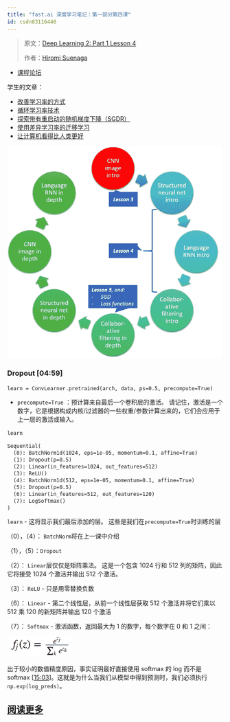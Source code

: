 ```yaml
---
title: "fast.ai 深度学习笔记：第一部分第四课"
id: csdn83116446
---
```


> 原文：[Deep Learning 2: Part 1 Lesson 4](https://medium.com/@hiromi_suenaga/deep-learning-2-part-1-lesson-4-2048a26d58aa)
> 
> 作者：[Hiromi Suenaga](https://medium.com/@hiromi_suenaga)

*   [课程论坛](http://forums.fast.ai/t/wiki-lesson-4/9402/1)

学生的文章：

*   [改善学习率的方式](https://techburst.io/improving-the-way-we-work-with-learning-rate-5e99554f163b)
*   [循环学习率技术](http://teleported.in/posts/cyclic-learning-rate/)
*   [探索带有重启动的随机梯度下降（SGDR）](https://medium.com/38th-street-studios/exploring-stochastic-gradient-descent-with-restarts-sgdr-fa206c38a74e)
*   [使用差异学习率的迁移学习](https://towardsdatascience.com/transfer-learning-using-differential-learning-rates-638455797f00)
*   [让计算机看得比人类更好](https://medium.com/%40ArjunRajkumar/getting-computers-to-see-better-than-humans-346d96634f73)

[![image.png](../img/a860623aedec0b2a2d137c4ce2d35c7b.png)](https://github.com/apachecn/fastai-ml-dl-notes-zh/blob/master/img/1_D0WqPCX7RfOL47TOEfkzYg.png)

### [](https://github.com/apachecn/fastai-ml-dl-notes-zh/blob/master/zh/dl4.md#dropout-0459)Dropout [04:59]

```
learn = ConvLearner.pretrained(arch, data, ps=0.5, precompute=True) 
```

*   `precompute=True` ：预计算来自最后一个卷积层的激活。 请记住，激活是一个数字，它是根据构成内核/过滤器的一些权重/参数计算出来的，它们会应用于上一层的激活或输入。

```
learn 
```

```
Sequential(
  (0): BatchNorm1d(1024, eps=1e-05, momentum=0.1, affine=True)
  (1): Dropout(p=0.5)
  (2): Linear(in_features=1024, out_features=512)
  (3): ReLU()
  (4): BatchNorm1d(512, eps=1e-05, momentum=0.1, affine=True)
  (5): Dropout(p=0.5)
  (6): Linear(in_features=512, out_features=120)
  (7): LogSoftmax()
) 
```

`learn` - 这将显示我们最后添加的层。 这些是我们在`precompute=True`时训练的层

（0），（4）： `BatchNorm`将在上一课中介绍

（1），（5）：`Dropout`

（2）： `Linear`层仅仅是矩阵乘法。 这是一个包含 1024 行和 512 列的矩阵，因此它将接受 1024 个激活并输出 512 个激活。

（3）： `ReLU` - 只是用零替换负数

（6）： `Linear` - 第二个线性层，从前一个线性层获取 512 个激活并将它们乘以 512 乘 120 的新矩阵并输出 120 个激活

（7）： `Softmax` - 激活函数，返回最大为 1 的数字，每个数字在 0 和 1 之间：

[![image.png](../img/5f6892050a8d8f34fa4d8bccb38d68fb.png)](https://github.com/apachecn/fastai-ml-dl-notes-zh/blob/master/img/1_PNRoFZeNc0DfGyqsq-S7sA.png)

出于较小的数值精度原因，事实证明最好直接使用 softmax 的 log 而不是 softmax [[15:03](https://youtu.be/gbceqO8PpBg%3Ft%3D15m3s)]。这就是为什么当我们从模型中得到预测时，我们必须执行`np.exp(log_preds)`。

## [阅读更多](https://github.com/apachecn/fastai-ml-dl-notes-zh/blob/master/zh/dl4.md)